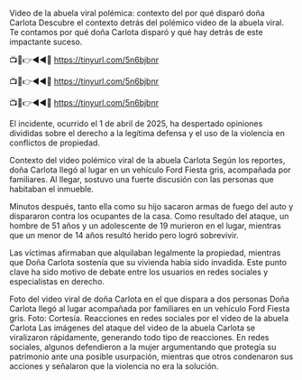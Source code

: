 Video de la abuela viral polémica: contexto del por qué disparó doña Carlota Descubre el contexto detrás del polémico video de la abuela viral. Te contamos por qué doña Carlota disparó y qué hay detrás de este impactante suceso.


📺📱👉◄◄🔴 https://tinyurl.com/5n6bjbnr

📺📱👉◄◄🔴 https://tinyurl.com/5n6bjbnr

📺📱👉◄◄🔴 https://tinyurl.com/5n6bjbnr


El incidente, ocurrido el 1 de abril de 2025, ha despertado opiniones divididas sobre el derecho a la legítima defensa y el uso de la violencia en conflictos de propiedad.

Contexto del video polémico viral de la abuela Carlota Según los reportes, doña Carlota llegó al lugar en un vehículo Ford Fiesta gris, acompañada por familiares. Al llegar, sostuvo una fuerte discusión con las personas que habitaban el inmueble.

Minutos después, tanto ella como su hijo sacaron armas de fuego del auto y dispararon contra los ocupantes de la casa. Como resultado del ataque, un hombre de 51 años y un adolescente de 19 murieron en el lugar, mientras que un menor de 14 años resultó herido pero logró sobrevivir.

Las víctimas afirmaban que alquilaban legalmente la propiedad, mientras que Doña Carlota sostenía que su vivienda había sido invadida. Este punto clave ha sido motivo de debate entre los usuarios en redes sociales y especialistas en derecho.

Foto del video viral de doña Carlota en el que dispara a dos personas Doña Carlota llegó al lugar acompañada por familiares en un vehículo Ford Fiesta gris. Foto: Cortesía. Reacciones en redes sociales por el video de la abuela Carlota Las imágenes del ataque del video de la abuela Carlota se viralizaron rápidamente, generando todo tipo de reacciones. En redes sociales, algunos defendieron a la mujer argumentando que protegía su patrimonio ante una posible usurpación, mientras que otros condenaron sus acciones y señalaron que la violencia no era la solución.
